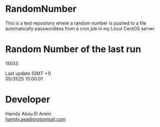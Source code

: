 # RandomNumber    
This is a test repository where a random number is pushed to a file automatically passwordless from a cron job in my Linux CentOS server    
# Random Number of the last run   
15033
      
Last update (GMT +1)    
05/31/25 10:00:01
# Developer    
Hamdy Abou El Anein   
hamdy.aea@protonmail.com
